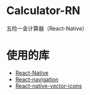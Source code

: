 # Calculator-RN
五险一金计算器（React-Native）
# 使用的库
-  [React-Native](https://reactnative.cn/)
-  [React-navigation](https://reactnavigation.org/)
-  [React-native-vector-icons](https://github.com/oblador/react-native-vector-icons)